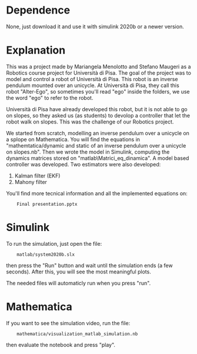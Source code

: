 # Dependence
None, just download it and use it with simulink 2020b or a newer version.


# Explanation
This was a project made by Mariangela Menolotto and Stefano Maugeri as a Robotics course project for Università di Pisa. 
The goal of the project was to model and control a robot of Università di Pisa. This robot is an inverse pendulum mounted over an unicycle. At Università di Pisa, they call this robot "Alter-Ego", so sometimes you'll read "ego" inside the folders, we use the word "ego" to refer to the robot. 

Università di Pisa have already developed this robot, but it is not able to go on slopes, so they asked us (as students) to devolop a controller that let the robot walk on slopes. This was the challenge of our Robotics project.

We started from scratch, modelling an inverse pendulum over a unicycle on a splope on Mathematica. You will find the equations in "mathemtatica/dynamic and static of an inverse pendulum over a unicycle on slopes.nb".
Then we wrote the model in Simulink, computing the dynamics matrices stored on "matlab\Matrici_eq_dinamica\". 
A model based controller was developed. Two estimators were also developed: 
1. Kalman filter (EKF) 
2. Mahony filter

You'll find more tecnical information and all the implemented equations on:

		Final presentation.pptx
		
# Simulink
To run the simulation, just open the file:

		matlab/system2020b.slx

then press the "Run" button and wait until the simulation ends (a few seconds). After this, you will see the most meaningful plots.

The needed files will automaticly run when you press "run".


# Mathematica
If you want to see the simulation video, run the file:

		mathematica/visualization_matlab_simulation.nb

then evaluate the notebook and press "play".
